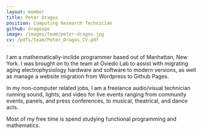 ```yaml
---
layout: member
title: Peter Dragos
position: Computing Research Technician
github: dragospe
image: /images/team/peter-dragos.jpg
cv: /pdfs/team/Peter_Dragos_CV.pdf
---
```


I am a mathematically-inclide programmer based out of Manhattan, New York. I was brought on to the team at Oviedo Lab to assist with migrating aging electrophysiology hardware and software to modern versions, as well as manage a website migration from Wordpress to Github Pages.

In my non-computer related jobs, I am a freelance audio/visual technician running sound, lights, and video for live events ranging from community events, panels, and press conferences, to musical, theatrical, and dance acts.

Most of my free time is spend studying functional programming and mathematics.
